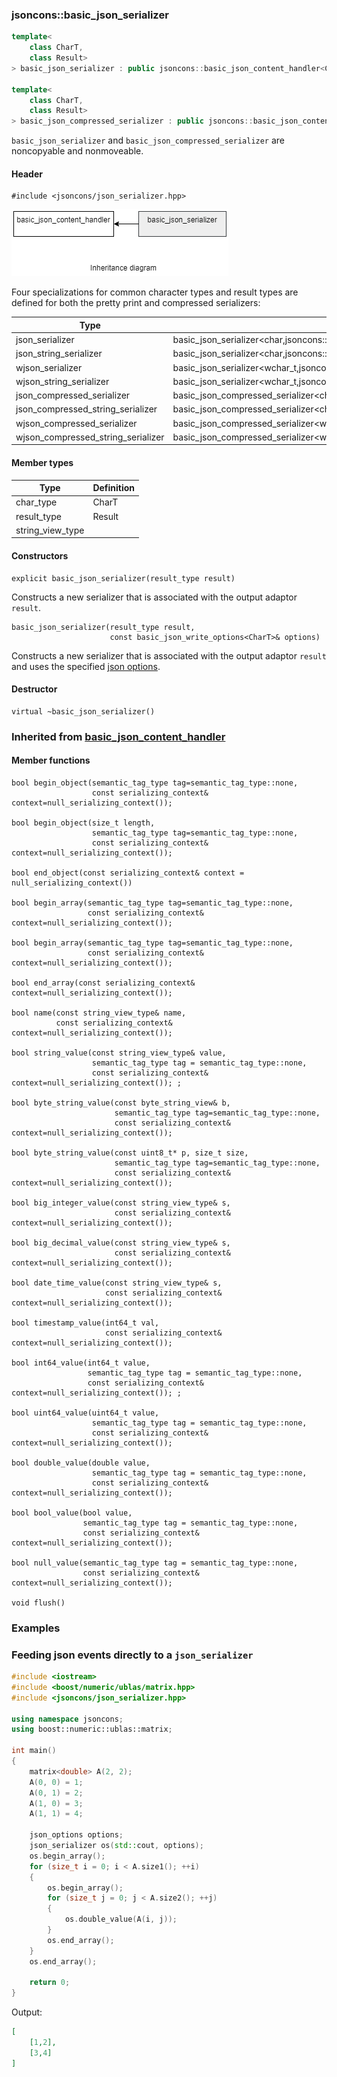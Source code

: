 ### jsoncons::basic_json_serializer

```c++
template<
    class CharT,
    class Result>
> basic_json_serializer : public jsoncons::basic_json_content_handler<CharT>

template<
    class CharT,
    class Result>
> basic_json_compressed_serializer : public jsoncons::basic_json_content_handler<CharT>
```

`basic_json_serializer` and `basic_json_compressed_serializer` are noncopyable and nonmoveable.

#### Header

    #include <jsoncons/json_serializer.hpp>

![json_serializer](./diagrams/json_serializer.png)

Four specializations for common character types and result types are defined
for both the pretty print and compressed serializers:

Type                       |Definition
---------------------------|------------------------------
json_serializer            |basic_json_serializer<char,jsoncons::text_stream_result<char>>
json_string_serializer     |basic_json_serializer<char,jsoncons::string_result<std::string>>
wjson_serializer           |basic_json_serializer<wchar_t,jsoncons::text_stream_result<wchar_t>>
wjson_string_serializer    |basic_json_serializer<wchar_t,jsoncons::string_result<std::wstring>>
json_compressed_serializer            |basic_json_compressed_serializer<char,jsoncons::text_stream_result<char>>
json_compressed_string_serializer     |basic_json_compressed_serializer<char,jsoncons::string_result<std::string>>
wjson_compressed_serializer           |basic_json_compressed_serializer<wchar_t,jsoncons::text_stream_result<wchar_t>>
wjson_compressed_string_serializer    |basic_json_compressed_serializer<wchar_t,jsoncons::string_result<std::wstring>>

#### Member types

Type                       |Definition
---------------------------|------------------------------
char_type                  |CharT
result_type                |Result
string_view_type           |

#### Constructors

    explicit basic_json_serializer(result_type result)
Constructs a new serializer that is associated with the output adaptor `result`.

    basic_json_serializer(result_type result, 
                          const basic_json_write_options<CharT>& options)
Constructs a new serializer that is associated with the output adaptor `result` 
and uses the specified [json options](json_options.md). 

#### Destructor

    virtual ~basic_json_serializer()

### Inherited from [basic_json_content_handler](../json_content_handler.md)

#### Member functions

    bool begin_object(semantic_tag_type tag=semantic_tag_type::none,
                      const serializing_context& context=null_serializing_context()); 

    bool begin_object(size_t length, 
                      semantic_tag_type tag=semantic_tag_type::none,
                      const serializing_context& context=null_serializing_context()); 

    bool end_object(const serializing_context& context = null_serializing_context())

    bool begin_array(semantic_tag_type tag=semantic_tag_type::none,
                     const serializing_context& context=null_serializing_context()); 

    bool begin_array(semantic_tag_type tag=semantic_tag_type::none,
                     const serializing_context& context=null_serializing_context()); 

    bool end_array(const serializing_context& context=null_serializing_context()); 

    bool name(const string_view_type& name, 
              const serializing_context& context=null_serializing_context()); 

    bool string_value(const string_view_type& value, 
                      semantic_tag_type tag = semantic_tag_type::none, 
                      const serializing_context& context=null_serializing_context()); ;

    bool byte_string_value(const byte_string_view& b, 
                           semantic_tag_type tag=semantic_tag_type::none, 
                           const serializing_context& context=null_serializing_context()); 

    bool byte_string_value(const uint8_t* p, size_t size, 
                           semantic_tag_type tag=semantic_tag_type::none, 
                           const serializing_context& context=null_serializing_context()); 

    bool big_integer_value(const string_view_type& s, 
                           const serializing_context& context=null_serializing_context());  

    bool big_decimal_value(const string_view_type& s, 
                           const serializing_context& context=null_serializing_context());  

    bool date_time_value(const string_view_type& s, 
                         const serializing_context& context=null_serializing_context());  

    bool timestamp_value(int64_t val, 
                         const serializing_context& context=null_serializing_context());  

    bool int64_value(int64_t value, 
                     semantic_tag_type tag = semantic_tag_type::none, 
                     const serializing_context& context=null_serializing_context()); ;

    bool uint64_value(uint64_t value, 
                      semantic_tag_type tag = semantic_tag_type::none, 
                      const serializing_context& context=null_serializing_context()); 

    bool double_value(double value, 
                      semantic_tag_type tag = semantic_tag_type::none, 
                      const serializing_context& context=null_serializing_context()); 

    bool bool_value(bool value, 
                    semantic_tag_type tag = semantic_tag_type::none,
                    const serializing_context& context=null_serializing_context());  

    bool null_value(semantic_tag_type tag = semantic_tag_type::none,
                    const serializing_context& context=null_serializing_context());  

    void flush()

### Examples

### Feeding json events directly to a `json_serializer`
```c++
#include <iostream>
#include <boost/numeric/ublas/matrix.hpp>
#include <jsoncons/json_serializer.hpp>

using namespace jsoncons;
using boost::numeric::ublas::matrix;

int main()
{
    matrix<double> A(2, 2);
    A(0, 0) = 1;
    A(0, 1) = 2;
    A(1, 0) = 3;
    A(1, 1) = 4;

    json_options options;
    json_serializer os(std::cout, options); 
    os.begin_array();
    for (size_t i = 0; i < A.size1(); ++i)
    {
        os.begin_array();
        for (size_t j = 0; j < A.size2(); ++j)
        {
            os.double_value(A(i, j));
        }
        os.end_array();
    }
    os.end_array();

    return 0;
}
```

Output:

```json
[
    [1,2],
    [3,4]
]
```
